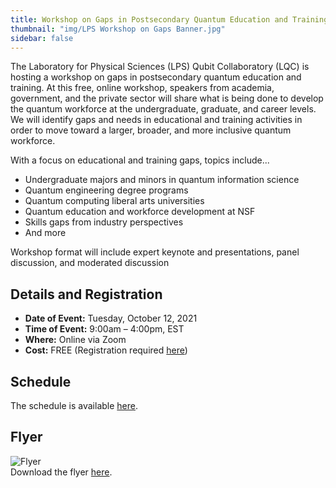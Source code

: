 ```yaml
---
title: Workshop on Gaps in Postsecondary Quantum Education and Training
thumbnail: "img/LPS Workshop on Gaps Banner.jpg"
sidebar: false
---
```


The Laboratory for Physical Sciences (LPS) Qubit Collaboratory (LQC) is hosting a workshop on gaps in postsecondary quantum education and training. At this free, online workshop, speakers from academia, government, and the private sector will share what is being done to develop the quantum workforce at the undergraduate, graduate, and career levels. We will identify gaps and needs in educational and training activities in order to move toward a larger, broader, and more inclusive quantum workforce.

With a focus on educational and training gaps, topics include...

- Undergraduate majors and minors in quantum information science
- Quantum engineering degree programs
- Quantum computing liberal arts universities
- Quantum education and workforce development at NSF
- Skills gaps from industry perspectives
- And more

Workshop format will include expert keynote and presentations, panel discussion, and moderated discussion

## Details and Registration ##

- **Date of Event:**  Tuesday, October 12, 2021
- **Time of Event:**  9:00am – 4:00pm, EST
- **Where:** Online via Zoom
- **Cost:** FREE (Registration required [here](https://forms.gle/FW6zbxetvcA6Pyfy6))

## Schedule ##

The schedule is available [here](https://docs.google.com/document/d/e/2PACX-1vQSKL8hYzU30KdIrBrVQMOjyLtm2cUaUsgwlE6bIUOPXX_F9EhHo5QYcfiQQA8ljrLWHAFdN_lg52Kc/pub).

## Flyer ##

![Flyer](/activities/LPS-GAPS-WORKSHOP-3.png)  
Download the flyer [here](/activities/LPS-GAPS-WORKSHOP-3.pdf).


